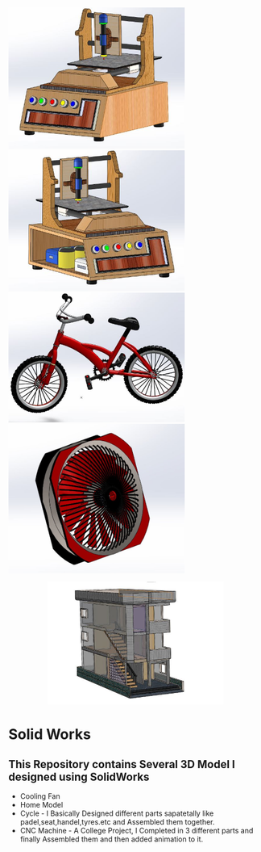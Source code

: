 

  <img src="images/cnc2.jpg" width="350" title="cnc">
  <img src="images/cnc1.jpg" width="350" alt="accessibility text">


  <img src="images/cycle.jpg" width="350" title="cycle">
  <img src="images/fan.jpg"  width="350" alt="accessibility text">


<p align="center">
  <img src="images/home.jpg" width="350" title="cycle">
</p>


# Solid Works
<h2>This Repository contains Several 3D Model I designed using SolidWorks</h2>

* Cooling Fan
* Home Model
* Cycle - I Basically Designed different parts sapatetally like padel,seat,handel,tyres.etc and Assembled them together.
* CNC Machine - A College Project, I Completed in 3 different parts and finally Assembled them and then added animation to it.
